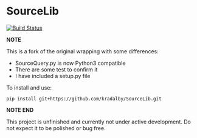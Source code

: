 # SourceLib
[![Build Status](https://drone.fap.no/api/badges/kradalby/SourceLib/status.svg)](https://drone.fap.no/kradalby/SourceLib)

**NOTE**

This is a fork of the original wrapping with some differences:

* SourceQuery.py is now Python3 compatible
* There are some test to confirm it
* I have included a setup.py file

To install and use:

    pip install git+https://github.com/kradalby/SourceLib.git

**NOTE END**


This project is unfinished and currently not under active development.
Do not expect it to be polished or bug free.
